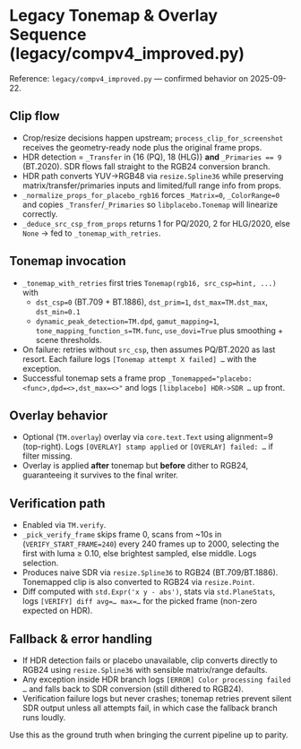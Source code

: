 # Legacy Tonemap & Overlay Sequence (legacy/compv4_improved.py)

Reference: `legacy/compv4_improved.py` — confirmed behavior on 2025-09-22.

## Clip flow
- Crop/resize decisions happen upstream; `process_clip_for_screenshot` receives the geometry-ready node plus the original frame props.
- HDR detection = `_Transfer` in {16 (PQ), 18 (HLG)} **and** `_Primaries == 9` (BT.2020). SDR flows fall straight to the RGB24 conversion branch.
- HDR path converts YUV→RGB48 via `resize.Spline36` while preserving matrix/transfer/primaries inputs and limited/full range info from props.
- `_normalize_props_for_placebo_rgb16` forces `_Matrix=0`, `_ColorRange=0` and copies `_Transfer`/`_Primaries` so `libplacebo.Tonemap` will linearize correctly.
- `_deduce_src_csp_from_props` returns 1 for PQ/2020, 2 for HLG/2020, else `None` → fed to `_tonemap_with_retries`.

## Tonemap invocation
- `_tonemap_with_retries` first tries `Tonemap(rgb16, src_csp=hint, ...)` with
  - `dst_csp=0` (BT.709 + BT.1886), `dst_prim=1`, `dst_max=TM.dst_max`, `dst_min=0.1`
  - `dynamic_peak_detection=TM.dpd`, `gamut_mapping=1`, `tone_mapping_function_s=TM.func`, `use_dovi=True` plus smoothing + scene thresholds.
- On failure: retries without `src_csp`, then assumes PQ/BT.2020 as last resort. Each failure logs `[Tonemap attempt X failed] …` with the exception.
- Successful tonemap sets a frame prop `_Tonemapped="placebo:<func>,dpd=<>,dst_max=<>"` and logs `[libplacebo] HDR->SDR …` up front.

## Overlay behavior
- Optional (`TM.overlay`) overlay via `core.text.Text` using alignment=9 (top-right). Logs `[OVERLAY] stamp applied` or `[OVERLAY] failed: …` if filter missing.
- Overlay is applied **after** tonemap but **before** dither to RGB24, guaranteeing it survives to the final writer.

## Verification path
- Enabled via `TM.verify`.
- `_pick_verify_frame` skips frame 0, scans from ~10s in (`VERIFY_START_FRAME=240`) every 240 frames up to 2000, selecting the first with luma ≥ 0.10, else brightest sampled, else middle. Logs selection.
- Produces naive SDR via `resize.Spline36` to RGB24 (BT.709/BT.1886). Tonemapped clip is also converted to RGB24 via `resize.Point`.
- Diff computed with `std.Expr('x y - abs')`, stats via `std.PlaneStats`, logs `[VERIFY] diff avg=… max=…` for the picked frame (non-zero expected on HDR).

## Fallback & error handling
- If HDR detection fails or placebo unavailable, clip converts directly to RGB24 using `resize.Spline36` with sensible matrix/range defaults.
- Any exception inside HDR branch logs `[ERROR] Color processing failed …` and falls back to SDR conversion (still dithered to RGB24).
- Verification failure logs but never crashes; tonemap retries prevent silent SDR output unless all attempts fail, in which case the fallback branch runs loudly.

Use this as the ground truth when bringing the current pipeline up to parity.
